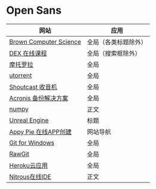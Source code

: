 # Open Sans
网站  | 应用
------------- | -------------
[Brown Computer Science](http://cs.brown.edu/)  | 全局（各类标题除外）
[DEX 在线课程](https://www.edx.org/)  | 全局（搜索框除外）
[摩托罗拉](http://www.motorola.com/)  | 全局
[utorrent](http://www.utorrent.com/)  | 全局
[Shoutcast 收音机](http://www.shoutcast.com/)  | 全局
[Acronis 备份解决方案](http://www.acronis.com/)  | 全局
[numpy](w.numpy.org)  | 正文
[Unreal Engine](https://www.unrealengine.com)  | 标题
[Appy Pie 在线APP创建](http://www.appypie.com/)  | 网站导航
[Git for Windows](http://msysgit.github.io/)  | 全局
[RawGit](https://rawgit.com/)  | 全局
[Heroku云应用](https://www.heroku.com/)  | 全局
[Nitrous在线IDE](https://pro.nitrous.io/)  | 正文
